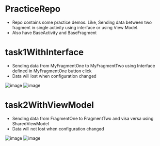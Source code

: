 # PracticeRepo
- Repo contains some practice demos. Like, Sending data between two fragment in single activity using interface or using View Model.
- Also have BaseActivity and BaseFragment

# task1WithInterface
- Sending data from MyFragmentOne to MyFragmentTwo using Interface defined in MyFragmentOne button click
- Data will lost when configuration changed


![image](https://user-images.githubusercontent.com/108717119/225864249-af23760c-a067-4181-9fef-21fa939d6f26.png)  ![image](https://user-images.githubusercontent.com/108717119/225872035-80b20a3d-e916-41b8-b720-7d9fce2aa4e1.png)

# task2WithViewModel
- Sending data from FragmentOne to FragmentTwo and visa versa using SharedViewModel
- Data will not lost when configuration changed

![image](https://user-images.githubusercontent.com/108717119/225862612-f778ae9f-f4a9-49a2-8566-df4d506b70da.png)  ![image](https://user-images.githubusercontent.com/108717119/225871856-bb963938-0e91-4318-9159-0e1777cee4e0.png)
